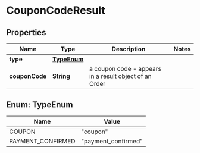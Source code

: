 
# CouponCodeResult

## Properties
Name | Type | Description | Notes
------------ | ------------- | ------------- | -------------
**type** | [**TypeEnum**](#TypeEnum) |  | 
**couponCode** | **String** | a coupon code - appears in a result object of an Order | 



<a name="TypeEnum"></a>
## Enum: TypeEnum
Name | Value
---- | -----
COUPON | &quot;coupon&quot;
PAYMENT_CONFIRMED | &quot;payment_confirmed&quot;



